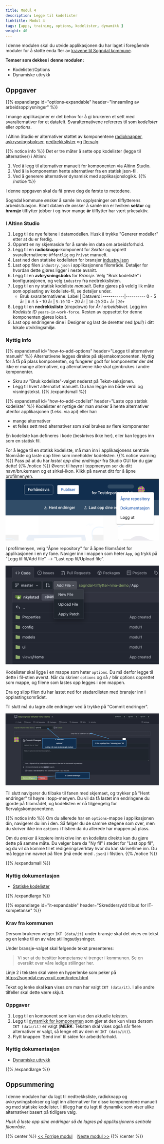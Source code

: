 ```yaml
---
title: Modul 4
description: Legge til kodelister
linktitle: Modul 4
tags: [apps, training, options, kodelister, dynamikk ]
weight: 40
---
```


I denne modulen skal du utvide applikasjonen du har laget i foregående moduler for å støtte enda fler av [kravene til Sogndal kommune](../case/#requirements-from-the-municipality).

**Temaer som dekkes i denne modulen:**

- Kodelister/Options
- Dynamiske uttrykk

## Oppgaver

{{% expandlarge id="options-expandable" header="Innsamling av arbeidsopplysninger" %}}

I mange applikasjoner er det behov for å gi brukeren et sett med svaralternativer for et datafelt.
Svaralternativene refereres til som _kodelister_ eller _options_.

I Altinn Studio er alternativer støttet av komponentene [radioknapper](/nb/app/development/ux/components/radiobuttons/), 
[avkrysningsbokser](/nb/app/development/ux/components/checkboxes/), 
[nedtrekkslister](/nb/app/development/ux/components/dropdown/) og 
[flervalg](/nb/app/development/ux/components/multipleselect/).

{{% notice info %}}
Det er tre måter å sette opp kodelister (legge til alternativer) i Altinn:
 1. Ved å legg til alternativer manuelt for komponenten via Altinn Studio.
 2. Ved å la komponenten hente alternativer fra en statisk json-fil.
 3. Ved å generere alternativer dynamisk med applikasjonslogikk.
{{% /notice %}}

I denne oppgaven skal du få prøve deg de første to metodene.

Sogndal kommune ønsker å samle inn opplysninger om tilflytterens arbeidsituasjon.
Blant dataen de ønsker å samle inn er hvilken **sektor** og **bransje** tilflytter jobber i og hvor mange **år** tilflytter har vært yrkesaktiv.

  
### I Altinn Studio

1. Legg til de nye feltene i datamodellen. Husk å trykke "Generer modeller" etter at du er ferdig.
2. Opprett en ny skjemaside for å samle inn data om arbeidsforhold.
3. Legg til en **radioknapp**-komponent for _Sektor_ og opprett svaralternativene `Offentlig` og `Privat` manuelt.
4. Last ned den statiske kodelisten for bransjer [industry.json](../industry.json)
5. Last opp filen `industry.json` i applikasjonens filområde. Detaljer for hvordan dette gjøres ligger i neste avsnitt.
6. Legg til en **avkrysningsboks** for _Bransje_. Velg "Bruk kodeliste" i konfigurasjonen, og velg `industry` fra nedtrekkslisten.
7. Legg til en ny statisk kodeliste _manuelt_. Dette gjøres på veldig lik måte som opplasting av kodeliste-fil, se detaljer under.
    - Bruk svaralternativene:
        Label      | Dataverdi
        -----------|----------
        0 - 5 år   | `0-5`
        5 - 10 år  | `5-10`
        10 - 20 år | `10-20`
        20+ år     | `20+`
8. Legg til en **nedrekksliste** (dropdown) for _År i arbeidslivet_.
   Legg inn _Kodeliste ID_ `years-in-work-force`. Resten av oppsettet for denne komponenten gjøres lokalt.
9.  Last opp endringene dine i Designer og last de deretter ned (_pull_) i ditt lokale utviklingsmiljø.

### Nyttig info
{{% expandsmall id="how-to-add-options" header="Legge til alternativer manuelt" %}}
Alternativene legges direkte på skjemakomponenten. Nyttig for å få på plass komponenten, og fungerer godt for 
komponenter der det ikke er mange alternativer, og alternativene ikke skal gjenbrukes i andre komponenter.
- Skru av "Bruk kodeliste"-valget nederst på Tekst-seksjonen.
- Legg til hvert alternativt manuelt. Du kan legge inn både verdi og visningstekst.
{{% /expandsmall %}}

{{% expandsmall id="how-to-add-codelist" header="Laste opp statisk kodeliste" %}}
Kodelister er nyttige der man ønsker å hente alternativer utenfor applikasjonen (f.eks. via api) eller har:
- mange alternativer
- et felles sett med alternativer som skal brukes av flere komponenter

En kodeliste kan defineres i kode (beskrives ikke her), eller kan legges inn som en statisk fil.

For å legge til en statisk kodeliste, må man inn i applikasjonens sentrale filområde og laste opp filen som 
inneholder kodelisten.
{{% notice warning %}}
Pass på at du har _lastet opp dine endringer_ fra Studio GUI før du gjør dette!
{{% /notice %}}
Øverst til høyre i toppmenyen ser du ditt navn/brukernavn og et sirkel-ikon. Klikk på navnet ditt for å åpne profilmenyen.
![Profilmenyen](./profile-menu.png "Profilmenyen")

I profilmenyen, velg "Åpne repository" for å åpne filområdet for applikasjonen i en ny fane.
Naviger inn i mappen som heter `App`, og trykk på "Legg til fil/Add file" --> "Last opp fil/Upload file".

![Last opp fil](./repo-add-file.png "Last opp fil")

Kodelister skal ligge i en mappe som heter `options`. Du må derfor legge til dette i fil-stien øverst. Når du skriver 
`options` og så `/` blir options opprettet som mappe, og filene som lastes opp legges i den mappen.

Dra og slipp filen du har lastet ned for stadardlisten med bransjer inn i opplastingsområdet.

Til slutt må du lagre alle endringer ved å trykke på "Commit endringer".

![Laste opp fil og opprette ny mappe](./upload-options.png)

Til slutt navigerer du tilbake til fanen med skjemaet, og trykker på "Hent endringer" til høyre i topp-menyen. 
Du vil da få lastet inn endringene du gjorde på filområdet, og kodelisten er nå tilgjengelig for flervalgskomponentene.

{{% notice info %}}
Om du allerede har en `options`-mappe i applikasjonen din, navigerer du inn i den. Så følger du de samme stegene som over,
men du skriver ikke inn `options` i filstien da du allerede har mappen på plass.

Om du ønsker å kopiere inn/skrive inn en kodeliste direkte kan du gjøre dette på samme måte. Du velger bare da "Ny fil"
i stedet for "Last opp fil", og du vil da komme til et redigeringsverktøy hvor du kan skrive/lime inn. Du må legge inn 
navnet på filen (må ende med `.json`) i filstien.
{{% /notice %}}

{{% /expandsmall %}}

### Nyttig dokumentasjon

- [Statiske kodelister](/nb/app/development/data/options/static-codelists)

{{% /expandlarge %}}


{{% expandlarge id="it-expandable" header="Skreddersydd tilbud for IT-kompetanse" %}}

### Krav fra kommunen

Dersom brukeren velger `IKT (data/it)` under bransje skal det vises en tekst og en lenke til en av våre stillingsutlysninger.

Under bransje-valget skal følgende tekst presenteres:

   
   > Vi ser at du besitter kompetanse vi trenger i kommunen.
   > Se en oversikt over våre ledige stillinger her.
    

Linje 2 i teksten skal være en hyperlenke som peker på https://sogndal.easycruit.com/index.html.

Tekst og lenke skal **kun** vises om man har valgt `IKT (data/it)`. I alle andre tilfeller skal dette være skjult.

### Oppgaver

1. Legg til en komponent som kan vise den aktuelle teksten.
2. Legg til [dynamikk for komponenten](/nb/app/development/logic/expressions/) som gjør at den kun vises dersom `IKT (data/it)` er valgt (**MERK**: Teksten skal vises også når flere alternativer er valgt, så lenge ett av dem er `IKT (data/it)`).
3. Flytt knappen 'Send inn' til siden for arbeidsforhold.


### Nyttig dokumentasjon
- [Dynamiske uttrykk](/nb/app/development/logic/expressions/)


{{% /expandlarge %}}

## Oppsummering

I denne modulen har du lagt til nedtrekksliste, radioknapp og avkrysningsbokser og lagt inn alternativer for disse komponentene manuelt og med statiske kodelister.
I tillegg har du lagt til dynamikk som viser ulike alternativer basert på tidligere valg.


*Husk å laste opp dine endringer så de lagres på applikasjonens sentrale filområde.*


{{% center %}}
[<< Forrige modul](../modul3/)    [Neste modul >>](../modul5/)
{{% /center %}}